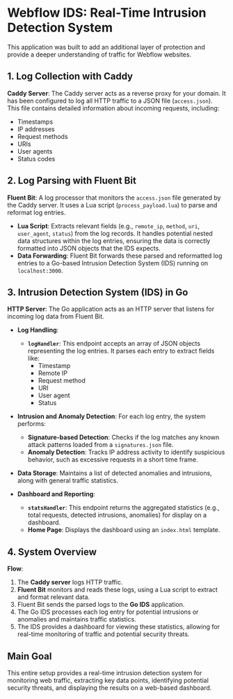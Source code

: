 # Webflow IDS: Real-Time Intrusion Detection System

This application was built to add an additional layer of protection and provide a deeper understanding of traffic for Webflow websites.

## 1. Log Collection with Caddy

**Caddy Server**: The Caddy server acts as a reverse proxy for your domain. It has been configured to log all HTTP traffic to a JSON file (`access.json`). This file contains detailed information about incoming requests, including:
- Timestamps
- IP addresses
- Request methods
- URIs
- User agents
- Status codes

## 2. Log Parsing with Fluent Bit

**Fluent Bit**: A log processor that monitors the `access.json` file generated by the Caddy server. It uses a Lua script (`process_payload.lua`) to parse and reformat log entries.

- **Lua Script**: Extracts relevant fields (e.g., `remote_ip`, `method`, `uri`, `user_agent`, `status`) from the log records. It handles potential nested data structures within the log entries, ensuring the data is correctly formatted into JSON objects that the IDS expects.
- **Data Forwarding**: Fluent Bit forwards these parsed and reformatted log entries to a Go-based Intrusion Detection System (IDS) running on `localhost:3000`.

## 3. Intrusion Detection System (IDS) in Go

**HTTP Server**: The Go application acts as an HTTP server that listens for incoming log data from Fluent Bit.

- **Log Handling**:
  - **`logHandler`**: This endpoint accepts an array of JSON objects representing the log entries. It parses each entry to extract fields like:
    - Timestamp
    - Remote IP
    - Request method
    - URI
    - User agent
    - Status

- **Intrusion and Anomaly Detection**: For each log entry, the system performs:
  - **Signature-based Detection**: Checks if the log matches any known attack patterns loaded from a `signatures.json` file.
  - **Anomaly Detection**: Tracks IP address activity to identify suspicious behavior, such as excessive requests in a short time frame.

- **Data Storage**: Maintains a list of detected anomalies and intrusions, along with general traffic statistics.

- **Dashboard and Reporting**:
  - **`statsHandler`**: This endpoint returns the aggregated statistics (e.g., total requests, detected intrusions, anomalies) for display on a dashboard.
  - **Home Page**: Displays the dashboard using an `index.html` template.

## 4. System Overview

**Flow**:
1. The **Caddy server** logs HTTP traffic.
2. **Fluent Bit** monitors and reads these logs, using a Lua script to extract and format relevant data.
3. Fluent Bit sends the parsed logs to the **Go IDS** application.
4. The Go IDS processes each log entry for potential intrusions or anomalies and maintains traffic statistics.
5. The IDS provides a dashboard for viewing these statistics, allowing for real-time monitoring of traffic and potential security threats.

## Main Goal

This entire setup provides a real-time intrusion detection system for monitoring web traffic, extracting key data points, identifying potential security threats, and displaying the results on a web-based dashboard.
